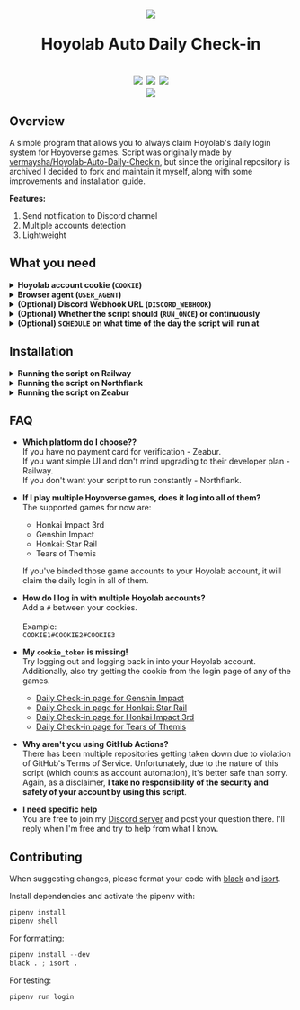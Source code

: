 <!-- markdownlint-disable MD033 -->

<h1 align="center">
  <img src="https://imgur.com/L54eATql.png">
  <p><b>Hoyolab Auto Daily Check-in</b></p>
  <a href="https://github.com/raidensakura"><img src="https://img.shields.io/badge/hoyolab--auto--login-by%20Raiden-d11df9"></a>
  <a href="[https://github.com/raidensakura](https://github.com/python/black)"><img src="https://img.shields.io/badge/code%20style-black-1c1c1c.svg"></a>
  <a href="https://dsc.gg/transience/"><img src="https://discord.com/api/guilds/616969119685935162/widget.png"></a><br>
  <a href="https://ko-fi.com/P5P6D65UW"><img src="https://ko-fi.com/img/githubbutton_sm.svg"></a>
</h1>

## Overview

A simple program that allows you to always claim Hoyolab's daily login system for Hoyoverse games. Script was originally made by [vermaysha/Hoyolab-Auto-Daily-Checkin](https://github.com/vermaysha/Hoyolab-Auto-Daily-Checkin), but since the original repository is archived I decided to fork and maintain it myself, along with some improvements and installation guide.

**Features:**

1. Send notification to Discord channel
2. Multiple accounts detection
3. Lightweight

## What you need

<details>
<summary><b>Hoyolab account cookie (<code>COOKIE</code>)</b></summary>

Navigate to [Hoyolab website](https://www.hoyolab.com/) with your account logged in, open developer tools on your browser (F12 for Firefox/Chrome), navigate to Console tab, enter `document.cookie` in, and copy the long-string text output without the quotation marks.

![image](https://raw.githubusercontent.com/raidensakura/hoyolab-auto-login/f0e36c3d39f6e9363b3c772e63ded57c5fbae8c8/images/3.png)

</details>

<details>
<summary><b>Browser agent (<code>USER_AGENT</code>)</b></summary>

You can get your user agent by just simply typing it in your search engine (Google/DuckDuckGo)  
![image](https://raw.githubusercontent.com/raidensakura/hoyolab-auto-login/f0e36c3d39f6e9363b3c772e63ded57c5fbae8c8/images/4.png)

</details>

<details>
<summary><b>(Optional) Discord Webhook URL (<code>DISCORD_WEBHOOK</code>)</b></summary>

You can have the script notify on a Discord channel via webhook. On any channel where you have webhook permissions in, go into:

`Channel Settings > Integrations > Webhooks > New Webhook`

You can also choose to use existing one by clicking on `Copy Webhook URL`.

You can also configure the script to notify (ping) your Discord ID in case of a login failure. To do this, append `DISCORD_ID=1234567890; rest_of_cookie=; ...` at the start your cookie.

![image](https://raw.githubusercontent.com/raidensakura/hoyolab-auto-login/f0e36c3d39f6e9363b3c772e63ded57c5fbae8c8/images/5.png)

</details>

<details>
<summary><b>(Optional) Whether the script should (<code>RUN_ONCE</code>) or continuously</b></summary>

This should either be left unset, or a value of `True`. Set it to `True` if you have an external scheduler (like CRON) to automatically start the script at certain time. The script will run continuously as a process when this is unset.

</details>

<details>
<summary><b>(Optional) <code>SCHEDULE</code> on what time of the day the script will run at</b></summary>

This should either be left unset, or a valid time format (`00:00` to `23:59`).
You can also additionally specify the timezone in your env or leave the default as UTC, ex: `TIMEZONE=Asia/Kuala_Lumpur`.
Refer to [List of tz database time zones](https://en.wikipedia.org/wiki/List_of_tz_database_time_zones).

</details>

## Installation

<details>
<summary><b>Running the script on Railway</b></summary>

[Railway's Starter plan](https://railway.app/pricing) has an execution limit of 500 hours a month, Since Railway has no option to schedule runtime, this script will run constantly. Make sure you're under their **Developer plan** to lift the hour limit. It's still free if your resource usage is under their $5 free credit limit, which this script will consume at most $0.50 monthly.

1. [Sign Up on Railway](https://railway.app?referralCode=mh9o_1) if you haven't.
2. Fork this repo  
![image](https://user-images.githubusercontent.com/38610216/216755745-4c347b2c-1e1b-4672-8212-17bd79a24d16.png)
3. [Make new project on Railway](https://railway.app/new) and select this option  
![image](https://user-images.githubusercontent.com/38610216/216755833-d97d44ed-0ec5-47cd-9d7d-2130c807de20.png)
4. Select the new repo you just forked  
![image](https://user-images.githubusercontent.com/38610216/216755849-01d034f3-e107-43ab-b4e6-7ded9c9a9123.png)
5. Click "Add Variables" and fill in your stuff, refer to the suggestions below it. After you're done it should look like this  
![image](https://user-images.githubusercontent.com/38610216/216755944-36af97ea-3bb6-44dc-9d2f-4939a4edbb54.png)
6. Wait for the build to finish and check your deployment logs to verify it's working  
![image](https://user-images.githubusercontent.com/38610216/216756065-98e0543a-b4d1-48fa-9431-e36e20a66214.png)

</details>

<details>
<summary><b>Running the script on Northflank</b></summary>

In addition to hosting your applications, [Northflank](https://northflank.com/pricing) also let you schedule jobs to run in CRON format, and their free tier does not have hourly limit unlike Railway. But in a free project, you are limited to 2 jobs at any time.

1. [Sign Up on Northflank](https://app.northflank.com/signup) if you haven't and create a **free project**. It should look like this:  
![image](https://user-images.githubusercontent.com/38610216/235667276-3e71a8f6-4f92-42c2-b61e-6ce5e6a2fcfa.png)
2. Create a new job and select 'Cron job' as job type.  
![image](https://user-images.githubusercontent.com/38610216/235667601-d3a09127-3ac7-4d24-9d25-b843da55192e.png)
3. Enter the time at which you the script to run at, in CRON format. Refer [crontab.guru](https://crontab.guru/) for explanation in cron formatting.  
![image](https://user-images.githubusercontent.com/38610216/235667841-fa553f07-5c44-4ab1-ad5a-5c1d44c25475.png)
4. Select 'External Image' under 'Job source' and use this URL for 'Image path':  
`ghcr.io/raidensakura/hoyolab-auto-login:master`  
![image](https://user-images.githubusercontent.com/38610216/235668679-2c7f7125-8c86-45db-8c55-6efd8ab1e306.png)
5. Fill in your credentials under 'Environmental Variables'. Make sure to set `RUN_ONCE` to `True` in the env.  
![image](https://user-images.githubusercontent.com/38610216/235669138-5e8bd902-3aab-41c1-853e-88c8a8ec8f39.png)
6. Save your script. Now, execute it manually by clicking the 'Run job' button, as shown:  
![image](https://user-images.githubusercontent.com/38610216/235669964-79586949-1ed9-49f7-9d5f-cce550a60d2b.png)
7. You should see a new entry under 'Recent job runs', as follow:  
![image](https://user-images.githubusercontent.com/38610216/235670311-c26d63d4-730c-48e2-bf6a-abed1639da0b.png)
8. Click on it, and then click on its entry under 'Containers'. If your script is working correctly, it should show a log as follow:  
![Untitled](https://user-images.githubusercontent.com/38610216/235671115-e558088f-0d1f-4fbf-a785-39766409d8a5.png)

</details>

<details>
<summary><b>Running the script on Zeabur</b></summary>

[Zeabur has a free plan](https://zeabur.com/pricing) that doesn't require a payment method, but like Railway, it has no option to schedule runtime, so this script will run constantly as a Docker container. The downside is that it takes slightly longer to build a Docker image on Zeabur than the other platforms.

1. [Sign Up on Zeabur](https://dash.zeabur.com) if you haven't.
2. Fork this repo  
![image](https://user-images.githubusercontent.com/38610216/216755745-4c347b2c-1e1b-4672-8212-17bd79a24d16.png)
3. Make a new project and a new service in it, choosing "Deploy from your source code" option  
![image](https://github.com/raidensakura/hoyolab-auto-login/assets/38610216/2ffd4706-549e-42a3-92fd-74d65274209e)  
4. Click "Configure Github APP" and select the repository you just forked  
![image](https://github.com/raidensakura/hoyolab-auto-login/assets/38610216/96a7e86d-4aaa-4a99-8b30-a4526c48b3ec)  
5. Select the "master" branch and click "Deploy"  
![image](https://github.com/raidensakura/hoyolab-auto-login/assets/38610216/244c8e58-fb89-44a5-bdaf-efd8919d1cce)  
6. Select the new service you just deployed, and fill in your credentials under "Variable". Make sure to **not** include `RUN_ONCE` otherwise your script will not loop everyday. It should look like this afterward  
![image](https://github.com/raidensakura/hoyolab-auto-login/assets/38610216/73f15821-b005-4268-916f-76fe170388e4)
7. Under "Deployments", click "Redeploy" for the variable changes to take effect.

</details>

## FAQ

- **Which platform do I choose??**  
If you have no payment card for verification - Zeabur.  
If you want simple UI and don't mind upgrading to their developer plan - Railway.  
If you don't want your script to run constantly - Northflank.  

- **If I play multiple Hoyoverse games, does it log into all of them?**  
The supported games for now are:
  - Honkai Impact 3rd  
  - Genshin Impact  
  - Honkai: Star Rail  
  - Tears of Themis  

  If you've binded those game accounts to your Hoyolab account, it will claim the daily login in all of them.

- **How do I log in with multiple Hoyolab accounts?**  
Add a `#` between your cookies.<br><br>
Example:  
```COOKIE1#COOKIE2#COOKIE3```

- **My `cookie_token` is missing!**  
Try logging out and logging back in into your Hoyolab account. Additionally, also try getting the cookie from the login page of any of the games.  
   * [Daily Check-in page for Genshin Impact](https://act.hoyolab.com/ys/event/signin-sea-v3/index.html?act_id=e202102251931481)
   * [Daily Check-in page for Honkai: Star Rail](https://act.hoyolab.com/bbs/event/signin/hkrpg/index.html?act_id=e202303301540311)
   * [Daily Check-in page for Honkai Impact 3rd](https://act.hoyolab.com/bbs/event/signin-bh3/index.html?act_id=e202110291205111)
   * [Daily Check-in page for Tears of Themis](https://act.hoyolab.com/bbs/event/signin/nxx/index.html?act_id=e202202281857121)

- **Why aren't you using GitHub Actions?**  
There has been multiple repositories getting taken down due to violation of GitHub's Terms of Service. Unfortunately, due to the nature of this script (which counts as account automation), it's better safe than sorry. Again, as a disclaimer, **I take no responsibility of the security and safety of your account by using this script**.

- **I need specific help**  
You are free to join my [Discord server](https://dsc.gg/transience) and post your question there. I'll reply when I'm free and try to help from what I know.

## Contributing

When suggesting changes, please format your code with [black](https://pypi.org/project/black/) and [isort](https://pypi.org/project/isort/).

Install dependencies and activate the pipenv with:

```python
pipenv install
pipenv shell
```

For formatting:

```python
pipenv install --dev
black . ; isort .
```

For testing:

```python
pipenv run login
```
